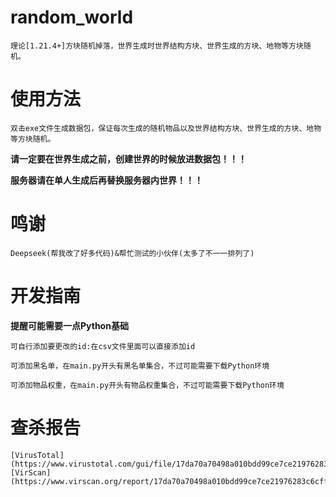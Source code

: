 # random_world
    理论[1.21.4+]方块随机掉落，世界生成时世界结构方块、世界生成的方块、地物等方块随机。

# 使用方法
    双击exe文件生成数据包，保证每次生成的随机物品以及世界结构方块、世界生成的方块、地物等方块随机。

**请一定要在世界生成之前，创建世界的时候放进数据包！！！**

**服务器请在单人生成后再替换服务器内世界！！！**

# 鸣谢
    Deepseek(帮我改了好多代码)&帮忙测试的小伙伴(太多了不一一排列了)

# 开发指南
**提醒可能需要一点Python基础**

    可自行添加要更改的id:在csv文件里面可以直接添加id

    可添加黑名单，在main.py开头有黑名单集合，不过可能需要下载Python环境

    可添加物品权重，在main.py开头有物品权重集合，不过可能需要下载Python环境

# 查杀报告
    [VirusTotal](https://www.virustotal.com/gui/file/17da70a70498a010bdd99ce7ce21976283c6cfff1b7d0e486618c1a410dc7420)
    [VirScan](https://www.virscan.org/report/17da70a70498a010bdd99ce7ce21976283c6cfff1b7d0e486618c1a410dc7420)
    
